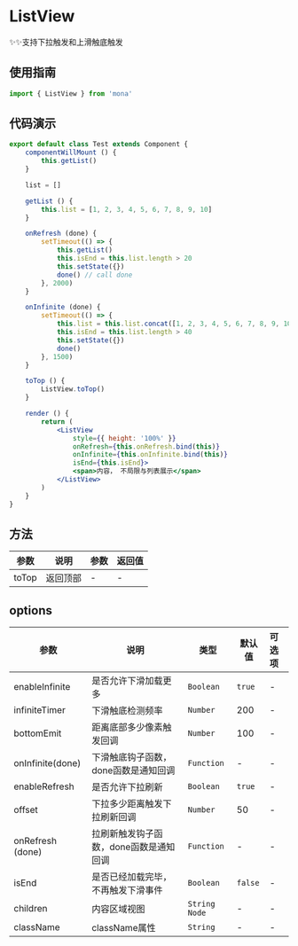 # ListView

✨✨支持下拉触发和上滑触底触发

## 使用指南
```jsx
import { ListView } from 'mona'
```

## 代码演示

```jsx
export default class Test extends Component {
	componentWillMount () {
		this.getList()
	}

	list = []

	getList () {
		this.list = [1, 2, 3, 4, 5, 6, 7, 8, 9, 10]
	}

	onRefresh (done) {
		setTimeout(() => {
			this.getList()
			this.isEnd = this.list.length > 20
			this.setState({})
			done() // call done
		}, 2000)
	}

	onInfinite (done) {
		setTimeout(() => {
			this.list = this.list.concat([1, 2, 3, 4, 5, 6, 7, 8, 9, 10])
			this.isEnd = this.list.length > 40
			this.setState({})
			done()
		}, 1500)
	}

	toTop () {
		ListView.toTop()
	}

	render () {
		return (
			<ListView
				style={{ height: '100%' }}
				onRefresh={this.onRefresh.bind(this)}
				onInfinite={this.onInfinite.bind(this)}
				isEnd={this.isEnd}>
				<span>内容， 不局限与列表展示</span>
			</ListView>
		)
	}
}
```

## 方法

| 参数 | 说明 | 参数 | 返回值 |
| --- | --- | --- | :-- |
| toTop | 返回顶部 | - | - |

## options

| 参数 | 说明 | 类型 | 默认值 | 可选项 |
| --- | --- | --- | --- | :-- |
| enableInfinite | 是否允许下滑加载更多 | `Boolean` | `true` | - |
| infiniteTimer | 下滑触底检测频率 | `Number` | 200 | - |
| bottomEmit | 距离底部多少像素触发回调 | `Number` | 100 | - |
| onInfinite(done) | 下滑触底钩子函数，done函数是通知回调 | `Function` | - | - |
| enableRefresh | 是否允许下拉刷新 | `Boolean` | `true` | - |
| offset | 下拉多少距离触发下拉刷新回调 | `Number` | 50 | - |
| onRefresh (done)| 拉刷新触发钩子函数，done函数是通知回调 | `Function` | - | - |
| isEnd| 是否已经加载完毕，不再触发下滑事件 | `Boolean` | `false` | - |
| children | 内容区域视图 | `String` `Node` | - | - |
| className | className属性 | `String` | - | - |
